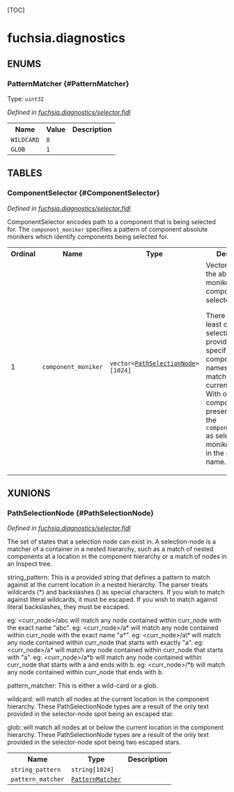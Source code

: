 [TOC]

# fuchsia.diagnostics






## **ENUMS**

### PatternMatcher {#PatternMatcher}
Type: <code>uint32</code>

*Defined in [fuchsia.diagnostics/selector.fidl](https://fuchsia.googlesource.com/fuchsia/+/master/sdk/fidl/fuchsia.diagnostics/selector.fidl#6)*



<table>
    <tr><th>Name</th><th>Value</th><th>Description</th></tr><tr>
            <td><code>WILDCARD</code></td>
            <td><code>0</code></td>
            <td></td>
        </tr><tr>
            <td><code>GLOB</code></td>
            <td><code>1</code></td>
            <td></td>
        </tr></table>



## **TABLES**

### ComponentSelector {#ComponentSelector}


*Defined in [fuchsia.diagnostics/selector.fidl](https://fuchsia.googlesource.com/fuchsia/+/master/sdk/fidl/fuchsia.diagnostics/selector.fidl#52)*

 ComponentSelector encodes path to a component that is being selected for.
 The `component_moniker` specifies a pattern of component absolute monikers which
 identify components being selected for.


<table>
    <tr><th>Ordinal</th><th>Name</th><th>Type</th><th>Description</th></tr>
    <tr>
            <td>1</td>
            <td><code>component_moniker</code></td>
            <td>
                <code>vector&lt;<a class='link' href='#PathSelectionNode'>PathSelectionNode</a>&gt;[1024]</code>
            </td>
            <td> Vector encoding the absolute moniker of a component being selected for.

 There must be at least one path selection node provided, which
 specifies the component names that are matched by
 the current selector. With only the component name
 present, we treat the `component_moniker` as selecting for all monikers
 that end in the specified name.
</td>
        </tr></table>





## **XUNIONS**

### PathSelectionNode {#PathSelectionNode}
*Defined in [fuchsia.diagnostics/selector.fidl](https://fuchsia.googlesource.com/fuchsia/+/master/sdk/fidl/fuchsia.diagnostics/selector.fidl#44)*

 The set of states that a selection node can exist in. A selection-node
 is a matcher of a container in a nested hierarchy, such as
 a match of nested components at a location in the component hierarchy
 or a match of nodes in an Inspect tree.

 string_pattern: This is a provided string that defines a pattern to
   match against at the current location in a nested hierarchy. The
   parser treats wildcards (*) and backslashes (\) as special characters.
   If you wish to match against literal wildcards, it must be escaped.
   If you wish to match against literal backslashes, they must be escaped.

   eg: <curr_node>/abc will match any node contained within curr_node
       with the exact name "abc".
   eg: <curr_node>/a\* will match any node contained within curr_node
       with the exact name "a*".
   eg: <curr_node>/a\\* will match any node contained within curr_node
       that starts with exactly "a\".
   eg: <curr_node>/a* will match any node contained within curr_node
       that starts with "a".
   eg: <curr_node>/a*b will match any node contained within curr_node
       that starts with a and ends with b.
   eg: <curr_node>/*b will match any node contained within curr_node
       that ends with b.

 pattern_matcher: This is either a wild-card or a glob.

   wildcard: will match all nodes at the current location in the
      component hierarchy. These PathSelectionNode types are a result of the
      only text provided in the selector-node spot being an escaped star.

   glob: will match all nodes at or below the current location in the
      component hierarchy. These PathSelectionNode types are a result of
      the only text provided in the selector-node spot being two escaped stars.

<table>
    <tr><th>Name</th><th>Type</th><th>Description</th></tr><tr>
            <td><code>string_pattern</code></td>
            <td>
                <code>string[1024]</code>
            </td>
            <td></td>
        </tr><tr>
            <td><code>pattern_matcher</code></td>
            <td>
                <code><a class='link' href='#PatternMatcher'>PatternMatcher</a></code>
            </td>
            <td></td>
        </tr></table>





